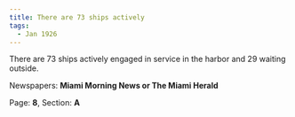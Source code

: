```yaml
---  
title: There are 73 ships actively  
tags:  
  - Jan 1926  
---  
```

  
There are 73 ships actively engaged in service in the harbor and 29 waiting outside.  
  
Newspapers: **Miami Morning News or The Miami Herald**  
  
Page: **8**, Section: **A** 
